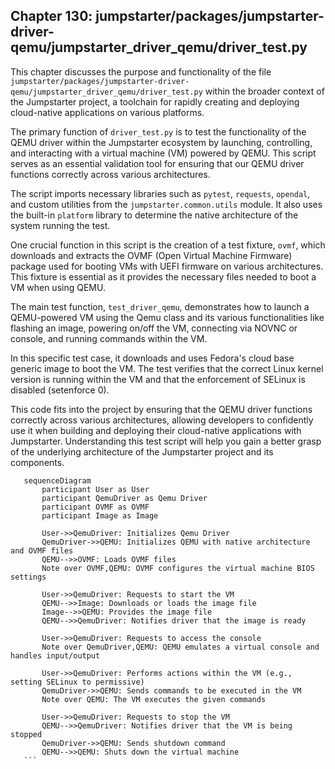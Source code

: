 ## Chapter 130: jumpstarter/packages/jumpstarter-driver-qemu/jumpstarter_driver_qemu/driver_test.py

 This chapter discusses the purpose and functionality of the file `jumpstarter/packages/jumpstarter-driver-qemu/jumpstarter_driver_qemu/driver_test.py` within the broader context of the Jumpstarter project, a toolchain for rapidly creating and deploying cloud-native applications on various platforms.

   The primary function of `driver_test.py` is to test the functionality of the QEMU driver within the Jumpstarter ecosystem by launching, controlling, and interacting with a virtual machine (VM) powered by QEMU. This script serves as an essential validation tool for ensuring that our QEMU driver functions correctly across various architectures.

   The script imports necessary libraries such as `pytest`, `requests`, `opendal`, and custom utilities from the `jumpstarter.common.utils` module. It also uses the built-in `platform` library to determine the native architecture of the system running the test.

   One crucial function in this script is the creation of a test fixture, `ovmf`, which downloads and extracts the OVMF (Open Virtual Machine Firmware) package used for booting VMs with UEFI firmware on various architectures. This fixture is essential as it provides the necessary files needed to boot a VM when using QEMU.

   The main test function, `test_driver_qemu`, demonstrates how to launch a QEMU-powered VM using the Qemu class and its various functionalities like flashing an image, powering on/off the VM, connecting via NOVNC or console, and running commands within the VM.

   In this specific test case, it downloads and uses Fedora's cloud base generic image to boot the VM. The test verifies that the correct Linux kernel version is running within the VM and that the enforcement of SELinux is disabled (setenforce 0).

   This code fits into the project by ensuring that the QEMU driver functions correctly across various architectures, allowing developers to confidently use it when building and deploying their cloud-native applications with Jumpstarter. Understanding this test script will help you gain a better grasp of the underlying architecture of the Jumpstarter project and its components.

 ```mermaid
    sequenceDiagram
        participant User as User
        participant QemuDriver as Qemu Driver
        participant OVMF as OVMF
        participant Image as Image

        User->>QemuDriver: Initializes Qemu Driver
        QemuDriver->>QEMU: Initializes QEMU with native architecture and OVMF files
        QEMU-->>OVMF: Loads OVMF files
        Note over OVMF,QEMU: OVMF configures the virtual machine BIOS settings

        User->>QemuDriver: Requests to start the VM
        QEMU-->>Image: Downloads or loads the image file
        Image-->>QEMU: Provides the image file
        QEMU-->>QemuDriver: Notifies driver that the image is ready

        User->>QemuDriver: Requests to access the console
        Note over QemuDriver,QEMU: QEMU emulates a virtual console and handles input/output

        User->>QemuDriver: Performs actions within the VM (e.g., setting SELinux to permissive)
        QemuDriver->>QEMU: Sends commands to be executed in the VM
        Note over QEMU: The VM executes the given commands

        User->>QemuDriver: Requests to stop the VM
        QEMU-->>QemuDriver: Notifies driver that the VM is being stopped
        QemuDriver->>QEMU: Sends shutdown command
        QEMU-->>QEMU: Shuts down the virtual machine
    ```